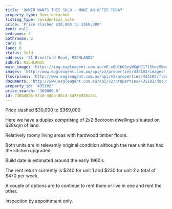 ```yaml
---
title: 'OWNER WANTS THIS SOLD - MAKE AN OFFER TODAY'
property_type: Semi-detached
listing_type: residential_sale
price: 'Price slashed $30,000 to $369,000'
rent: null
bedrooms: 4
bathrooms: 2
cars: 0
land: 0
status: Sold
address: '21 Brentford Road, RICHLANDS'
suburb: RICHLANDS
main_image: 'https://img.eagleagent.com.au/mE-x6UCbO3zyWKgHJ1Tl5bozSVw=/1280x854/smart/https://s3-us-west-2.amazonaws.com/eagleagent-orig/images/6820520/111217371-image-M.jpg'
images: 'http://www.eagleagent.com.au/api/v2/properties/435102/images'
floorplans: 'http://www.eagleagent.com.au/api/v2/properties/435102/floorplans'
documents: 'http://www.eagleagent.com.au/api/v2/properties/435102/documents'
property_id: '435102'
price_search: '369000.0'
id: 748b4806-5fc0-448a-80c4-4478e828c2a1
---
```

Price slashed $30,000 to $369,000

Here we have a duplex comprising of 2x2 Bedroom dwellings situated on 638sqm of land.

Relatively roomy living areas with hardwood timber floors.

Both units are in relevantly original condition although the rear unit has had the kitchen upgraded.

Build date is estimated around the early 1960’s

The rent return currently is $240 for unit 1 and $230 for unit 2 a total of $470 per week.

A couple of options are to continue to rent them or live in one and rent the other.

Inspection by appointment only.